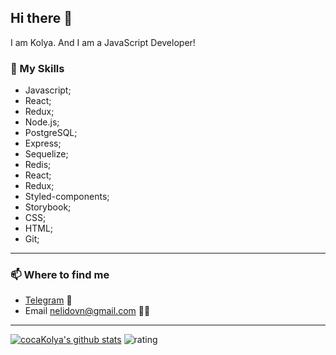 ## Hi there 👋
I am Kolya. And I am a JavaScript Developer! 
### 📶 My Skills
- Javascript;
- React;
- Redux;
- Node.js;
- PostgreSQL;
- Express;
- Sequelize;
- Redis;
- React;
- Redux;
- Styled-components;
- Storybook;
- CSS;
- HTML;
- Git;
---
  ### 📫  Where to find me
- [Telegram](https://telegram.org/solarbonus) 📱
- Email nelidovn@gmail.com 💁‍♂️
---
[![cocaKolya's github stats](https://github-readme-stats.vercel.app/api?username=cocaKolya)](https://github.com/anuraghazra/github-readme-stats)
![rating](https://img.shields.io/badge/rating-4%2F5-green)
<!--
**cocaKolya/cocaKolya** is a ✨ _special_ ✨ repository because its `README.md` (this file) appears on your GitHub profile.

Here are some ideas to get you started:

- 🔭 I’m currently working on ...
- 🌱 I’m currently learning ...
- 👯 I’m looking to collaborate on ...
- 🤔 I’m looking for help with ...
- 💬 Ask me about ...
- 📫 How to reach me: ...
- 😄 Pronouns: ...
- ⚡ Fun fact: ...
-->
